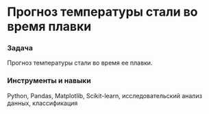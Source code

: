 # Прогноз температуры стали во время плавки

### Задача
Прогноз температуры стали во время ее плавки.

### Инструменты и навыки
Python, Pandas, Matplotlib, Scikit-learn, исследовательский анализ данных, классификация
